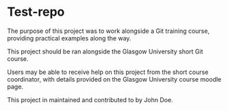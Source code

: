# Test-repo

The purpose of this project was to work alongside a Git training course, providing practical examples along the way.

This project should be ran alongside the Glasgow University short Git course.

Users may be able to receive help on this project from the short course coordinator, with details provided on the Glasgow University course moodle page.

This project in maintained and contributed to by John Doe.